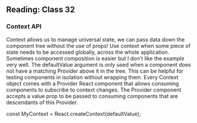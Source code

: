 ## Reading: Class 32

### Context API
Context allows us to manage universal state, we can pass data down the component tree without the use of props! Use context when some piece of state needs to be accessed globally, across the whole application. Sometimes component composition is easier but I don't like the example very well. The defaultValue argument is only used when a component does not have a matching Provider above it in the tree. This can be helpful for testing components in isolation without wrapping them. Every Context object comes with a Provider React component that allows consuming components to subscribe to context changes. The Provider component accepts a value prop to be passed to consuming components that are descendants of this Provider. 

const MyContext = React.createContext(defaultValue);
